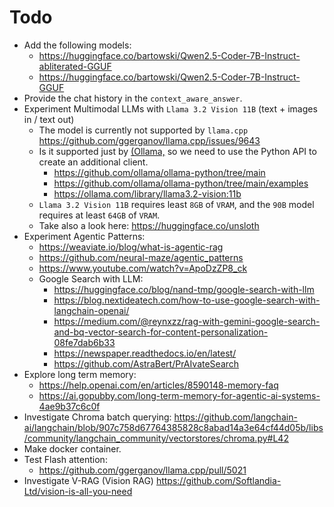 # Todo
- Add the following models:
  - https://huggingface.co/bartowski/Qwen2.5-Coder-7B-Instruct-abliterated-GGUF
  - https://huggingface.co/bartowski/Qwen2.5-Coder-7B-Instruct-GGUF
- Provide the chat history in the `context_aware_answer`.
- Experiment Multimodal LLMs with `Llama 3.2 Vision 11B` (text + images in / text out)
  - The model is currently not supported by `llama.cpp` https://github.com/ggerganov/llama.cpp/issues/9643
  - Is it supported just by [(Ollama,](https://github.com/ollama/ollama) so we need to use the Python API to create an additional client.
    - https://github.com/ollama/ollama-python/tree/main
    - https://github.com/ollama/ollama-python/tree/main/examples
    - https://ollama.com/library/llama3.2-vision:11b
  - `Llama 3.2 Vision 11B` requires least `8GB` of `VRAM`, and the `90B` model requires at least `64GB` of `VRAM`.
  - Take also a look here: https://huggingface.co/unsloth
- Experiment Agentic Patterns:
  - https://weaviate.io/blog/what-is-agentic-rag
  - https://github.com/neural-maze/agentic_patterns
  - https://www.youtube.com/watch?v=ApoDzZP8_ck
  - Google Search with LLM:
    - https://huggingface.co/blog/nand-tmp/google-search-with-llm
    - https://blog.nextideatech.com/how-to-use-google-search-with-langchain-openai/
    - https://medium.com/@reynxzz/rag-with-gemini-google-search-and-bq-vector-search-for-content-personalization-08fe7dab6b33
    - https://newspaper.readthedocs.io/en/latest/
    - https://github.com/AstraBert/PrAIvateSearch
- Explore long term memory:
  - https://help.openai.com/en/articles/8590148-memory-faq
  - https://ai.gopubby.com/long-term-memory-for-agentic-ai-systems-4ae9b37c6c0f
- Investigate Chroma batch querying: https://github.com/langchain-ai/langchain/blob/907c758d67764385828c8abad14a3e64cf44d05b/libs/community/langchain_community/vectorstores/chroma.py#L42
- Make docker container.
- Test Flash attention:
  - https://github.com/ggerganov/llama.cpp/pull/5021
- Investigate V-RAG (Vision RAG) https://github.com/Softlandia-Ltd/vision-is-all-you-need
